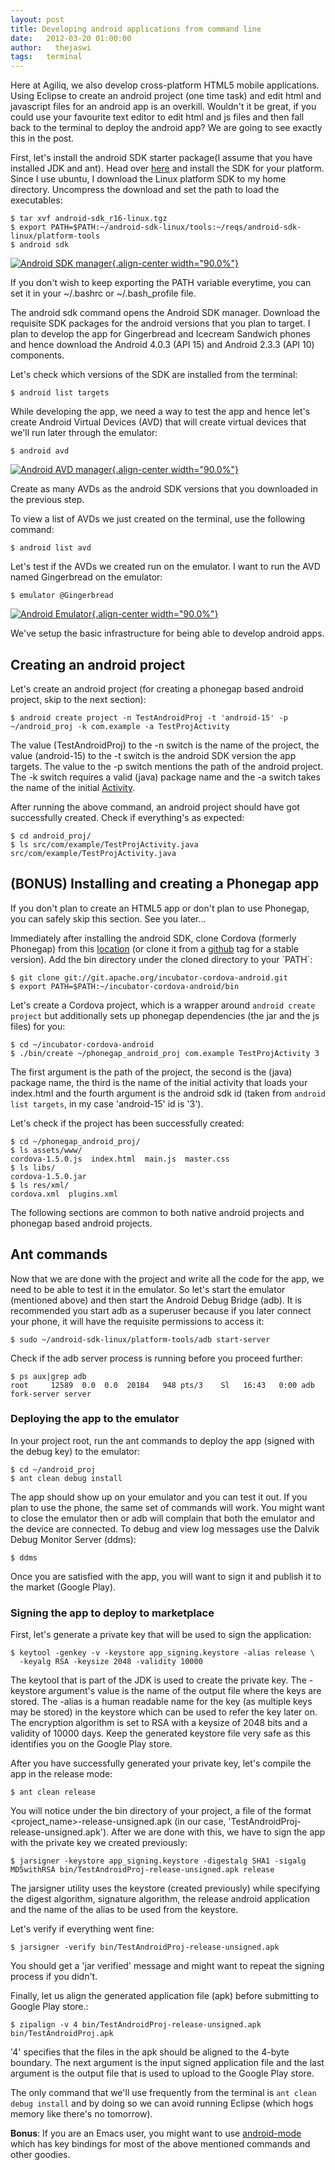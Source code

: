 ```yaml
---
layout: post
title: Developing android applications from command line
date:   2012-03-20 01:00:00
author:   thejaswi
tags:   terminal
---
```


Here at Agiliq, we also develop cross-platform HTML5 mobile
applications. Using Eclipse to create an android project (one time task)
and edit html and javascript files for an android app is an overkill.
Wouldn\'t it be great, if you could use your favourite text editor to
edit html and js files and then fall back to the terminal to deploy the
android app? We are going to see exactly this in the post.

First, let\'s install the android SDK starter package(I assume that you
have installed JDK and ant). Head over
[here](http://developer.android.com/sdk/index.html) and install the SDK
for your platform. Since I use ubuntu, I download the Linux platform SDK
to my home directory. Uncompress the download and set the path to load
the executables:

    $ tar xvf android-sdk_r16-linux.tgz
    $ export PATH=$PATH:~/android-sdk-linux/tools:~/reqs/android-sdk-linux/platform-tools
    $ android sdk

[![Android SDK manager](http://agiliq.com/static/dumps/images/20120320/android_sdk_manager.png){.align-center
width="90.0%"}](http://agiliq.com/static/dumps/images/20120320/android_sdk_manager.png)

If you don\'t wish to keep exporting the PATH variable everytime, you
can set it in your \~/.bashrc or \~/.bash\_profile file.

The android sdk command opens the Android SDK manager. Download the
requisite SDK packages for the android versions that you plan to target.
I plan to develop the app for Gingerbread and Icecream Sandwich phones
and hence download the Android 4.0.3 (API 15) and Android 2.3.3 (API 10)
components.

Let\'s check which versions of the SDK are installed from the terminal:

    $ android list targets

While developing the app, we need a way to test the app and hence let\'s
create Android Virtual Devices (AVD) that will create virtual devices
that we\'ll run later through the emulator:

    $ android avd

[![Android AVD manager](http://agiliq.com/static/dumps/images/20120320/android_avd_manager.png){.align-center
width="90.0%"}](http://agiliq.com/static/dumps/images/20120320/android_avd_manager.png)

Create as many AVDs as the android SDK versions that you downloaded in
the previous step.

To view a list of AVDs we just created on the terminal, use the
following command:

    $ android list avd

Let\'s test if the AVDs we created run on the emulator. I want to run
the AVD named Gingerbread on the emulator:

    $ emulator @Gingerbread

[![Android Emulator](http://agiliq.com/static/dumps/images/20120320/android_emulator.png){.align-center
width="90.0%"}](http://agiliq.com/static/dumps/images/20120320/android_emulator.png)

We\'ve setup the basic infrastructure for being able to develop android
apps.

Creating an android project
---------------------------

Let\'s create an android project (for creating a phonegap based android
project, skip to the next section):

    $ android create project -n TestAndroidProj -t 'android-15' -p ~/android_proj -k com.example -a TestProjActivity

The value (TestAndroidProj) to the -n switch is the name of the project,
the value (android-15) to the -t switch is the android SDK version the
app targets. The value to the -p switch mentions the path of the android
project. The -k switch requires a valid (java) package name and the -a
switch takes the name of the initial
[Activity](http://developer.android.com/reference/android/app/Activity.html).

After running the above command, an android project should have got
successfully created. Check if everything\'s as expected:

    $ cd android_proj/
    $ ls src/com/example/TestProjActivity.java 
    src/com/example/TestProjActivity.java

**(BONUS)** Installing and creating a Phonegap app
--------------------------------------------------

If you don\'t plan to create an HTML5 app or don\'t plan to use
Phonegap, you can safely skip this section. See you later\...

Immediately after installing the android SDK, clone Cordova (formerly
Phonegap) from this
[location](git://git.apache.org/incubator-cordova-android.git) (or clone
it from a [github](https://github.com/apache/incubator-cordova-android/)
tag for a stable version). Add the bin directory under the cloned
directory to your \`PATH\`:

    $ git clone git://git.apache.org/incubator-cordova-android.git
    $ export PATH=$PATH:~/incubator-cordova-android/bin

Let\'s create a Cordova project, which is a wrapper around
`android create project` but additionally sets up phonegap dependencies
(the jar and the js files) for you:

    $ cd ~/incubator-cordova-android
    $ ./bin/create ~/phonegap_android_proj com.example TestProjActivity 3

The first argument is the path of the project, the second is the (java)
package name, the third is the name of the initial activity that loads
your index.html and the fourth argument is the android sdk id (taken
from `android list targets`, in my case \'android-15\' id is \'3\').

Let\'s check if the project has been successfully created:

    $ cd ~/phonegap_android_proj/
    $ ls assets/www/
    cordova-1.5.0.js  index.html  main.js  master.css
    $ ls libs/
    cordova-1.5.0.jar
    $ ls res/xml/
    cordova.xml  plugins.xml

The following sections are common to both native android projects and
phonegap based android projects.

Ant commands
------------

Now that we are done with the project and write all the code for the
app, we need to be able to test it in the emulator. So let\'s start the
emulator (mentioned above) and then start the Android Debug Bridge
(adb). It is recommended you start adb as a superuser because if you
later connect your phone, it will have the requisite permissions to
access it:

    $ sudo ~/android-sdk-linux/platform-tools/adb start-server

Check if the adb server process is running before you proceed further:

    $ ps aux|grep adb
    root     12589  0.0  0.0  20184   948 pts/3    Sl   16:43   0:00 adb fork-server server

### Deploying the app to the emulator

In your project root, run the ant commands to deploy the app (signed
with the debug key) to the emulator:

    $ cd ~/android_proj
    $ ant clean debug install

The app should show up on your emulator and you can test it out. If you
plan to use the phone, the same set of commands will work. You might
want to close the emulator then or adb will complain that both the
emulator and the device are connected. To debug and view log messages
use the Dalvik Debug Monitor Server (ddms):

    $ ddms

Once you are satisfied with the app, you will want to sign it and
publish it to the market (Google Play).

### Signing the app to deploy to marketplace

First, let\'s generate a private key that will be used to sign the
application:

    $ keytool -genkey -v -keystore app_signing.keystore -alias release \
      -keyalg RSA -keysize 2048 -validity 10000

The keytool that is part of the JDK is used to create the private key.
The -keystore argument\'s value is the name of the output file where the
keys are stored. The -alias is a human readable name for the key (as
multiple keys may be stored) in the keystore which can be used to refer
the key later on. The encryption algorithm is set to RSA with a keysize
of 2048 bits and a validity of 10000 days. Keep the generated keystore
file very safe as this identifies you on the Google Play store.

After you have successfully generated your private key, let\'s compile
the app in the release mode:

    $ ant clean release

You will notice under the bin directory of your project, a file of the
format \<project\_name\>-release-unsigned.apk (in our case,
\'TestAndroidProj-release-unsigned.apk\'). After we are done with this,
we have to sign the app with the private key we created previously:

    $ jarsigner -keystore app_signing.keystore -digestalg SHA1 -sigalg MD5withRSA bin/TestAndroidProj-release-unsigned.apk release

The jarsigner utility uses the keystore (created previously) while
specifying the digest algorithm, signature algorithm, the release
android application and the name of the alias to be used from the
keystore.

Let\'s verify if everything went fine:

    $ jarsigner -verify bin/TestAndroidProj-release-unsigned.apk

You should get a \'jar verified\' message and might want to repeat the
signing process if you didn\'t.

Finally, let us align the generated application file (apk) before
submitting to Google Play store.:

    $ zipalign -v 4 bin/TestAndroidProj-release-unsigned.apk bin/TestAndroidProj.apk

\'4\' specifies that the files in the apk should be aligned to the
4-byte boundary. The next argument is the input signed application file
and the last argument is the output file that is used to upload to the
Google Play store.

The only command that we\'ll use frequently from the terminal is
`ant clean debug install` and by doing so we can avoid running Eclipse
(which hogs memory like there\'s no tomorrow).

**Bonus**: If you are an Emacs user, you might want to use
[android-mode](http://marmalade-repo.org/packages/android-mode) which
has key bindings for most of the above mentioned commands and other
goodies.
